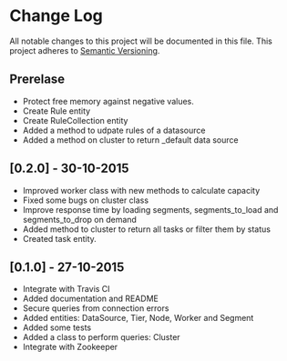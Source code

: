 # Change Log
All notable changes to this project will be documented in this file.
This project adheres to [Semantic Versioning](http://semver.org/).

## Prerelase

- Protect free memory against negative values.
- Create Rule entity
- Create RuleCollection entity
- Added a method to udpate rules of a datasource
- Added a method on cluster to return _default data source

## [0.2.0] - 30-10-2015

- Improved worker class with new methods to calculate capacity
- Fixed some bugs on cluster class
- Improve response time by loading segments, segments\_to\_load and segments\_to\_drop on demand
- Added method to cluster to return all tasks or filter them by status
- Created task entity.

## [0.1.0] - 27-10-2015

- Integrate with Travis CI
- Added documentation and README
- Secure queries from connection errors
- Added entities: DataSource, Tier, Node, Worker and Segment
- Added some tests
- Added a class to perform queries: Cluster
- Integrate with Zookeeper
